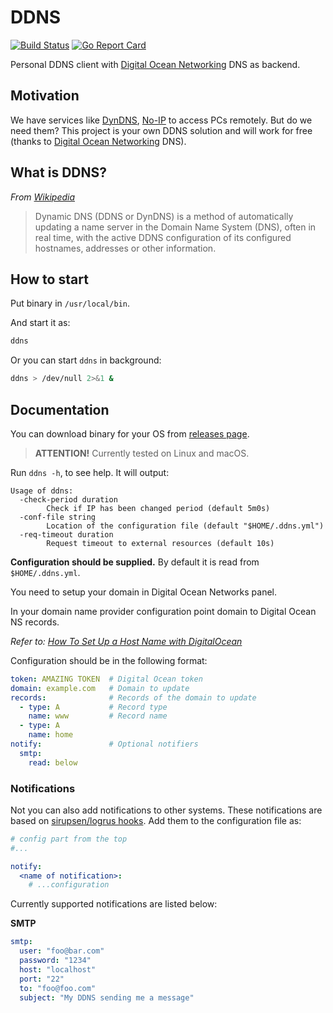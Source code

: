 # DDNS

[![Build Status](https://travis-ci.org/skibish/ddns.svg?branch=master)](https://travis-ci.org/skibish/ddns)
[![Go Report Card](https://goreportcard.com/badge/github.com/skibish/ddns)](https://goreportcard.com/report/github.com/skibish/ddns)

Personal DDNS client with [Digital Ocean Networking](https://www.digitalocean.com/products/networking/) DNS as backend.

## Motivation

We have services like [DynDNS](http://dyn.com/dns/), [No-IP](http://www.noip.com/) to access PCs remotely. But do we need them?
This project is your own DDNS solution and will work for free (thanks to [Digital Ocean Networking](https://www.digitalocean.com/products/networking/) DNS).

## What is DDNS?

*From [Wikipedia](https://en.wikipedia.org/wiki/Dynamic_DNS)*
> Dynamic DNS (DDNS or DynDNS) is a method of automatically updating a name server in the Domain Name System (DNS), often in real time, with the active DDNS configuration of its configured hostnames, addresses or other information.

## How to start

Put binary in `/usr/local/bin`.

And start it as:

```bash
ddns
```

Or you can start `ddns` in background:

```bash
ddns > /dev/null 2>&1 &
```

## Documentation

You can download binary for your OS from [releases page](https://github.com/skibish/ddns/releases).

> **ATTENTION!** Currently tested on Linux and macOS.

Run `ddns -h`, to see help. It will output:

```text
Usage of ddns:
  -check-period duration
    	Check if IP has been changed period (default 5m0s)
  -conf-file string
    	Location of the configuration file (default "$HOME/.ddns.yml")
  -req-timeout duration
    	Request timeout to external resources (default 10s)
```

**Configuration should be supplied.** By default it is read from `$HOME/.ddns.yml`.

You need to setup your domain in Digital Ocean Networks panel.

In your domain name provider configuration point domain to Digital Ocean NS records.

*Refer to: [How To Set Up a Host Name with DigitalOcean](https://www.digitalocean.com/community/tutorials/how-to-set-up-a-host-name-with-digitalocean)*

Configuration should be in the following format:
```yaml
token: AMAZING TOKEN  # Digital Ocean token
domain: example.com   # Domain to update
records:              # Records of the domain to update
  - type: A           # Record type
    name: www         # Record name
  - type: A
    name: home
notify:               # Optional notifiers
  smtp:
    read: below
```

### Notifications

Not you can also add notifications to other systems. These notifications are based on [sirupsen/logrus hooks](https://github.com/sirupsen/logrus#hooks). Add them to the configuration file as:

```yaml
# config part from the top
#...

notify:
  <name of notification>:
    # ...configuration
```

Currently supported notifications are listed below:

**SMTP**

```yaml
smtp:
  user: "foo@bar.com"
  password: "1234"
  host: "localhost"
  port: "22"
  to: "foo@foo.com"
  subject: "My DDNS sending me a message"
```

